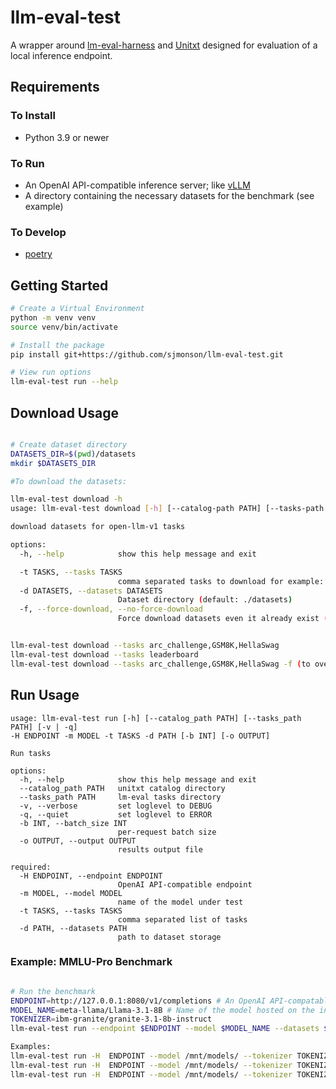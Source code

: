 # llm-eval-test

A wrapper around [lm-eval-harness](https://github.com/EleutherAI/lm-evaluation-harness) and [Unitxt](https://github.com/IBM/unitxt) designed for evaluation of a local inference endpoint.

## Requirements

### To Install

- Python 3.9 or newer

### To Run

- An OpenAI API-compatible inference server; like [vLLM](https://github.com/vllm-project/vllm)
- A directory containing the necessary datasets for the benchmark (see example)

### To Develop

- [poetry](https://python-poetry.org/docs/#installation)

## Getting Started

``` sh
# Create a Virtual Environment
python -m venv venv
source venv/bin/activate

# Install the package
pip install git+https://github.com/sjmonson/llm-eval-test.git

# View run options
llm-eval-test run --help
```

## Download Usage

``` sh

# Create dataset directory
DATASETS_DIR=$(pwd)/datasets
mkdir $DATASETS_DIR

#To download the datasets:

llm-eval-test download -h
usage: llm-eval-test download [-h] [--catalog-path PATH] [--tasks-path PATH] [--offline | --no-offline] [-v | -q] -t TASKS [-d DATASETS] [-f | --force-download | --no-force-download]

download datasets for open-llm-v1 tasks

options:
  -h, --help            show this help message and exit

  -t TASKS, --tasks TASKS
                        comma separated tasks to download for example: arc_challenge,hellaswag (default: None)
  -d DATASETS, --datasets DATASETS
                        Dataset directory (default: ./datasets)
  -f, --force-download, --no-force-download
                        Force download datasets even it already exist (default: False)


llm-eval-test download --tasks arc_challenge,GSM8K,HellaSwag
llm-eval-test download --tasks leaderboard
llm-eval-test download --tasks arc_challenge,GSM8K,HellaSwag -f (to overwrite the previously downloaded datasets)
```

## Run Usage

```
usage: llm-eval-test run [-h] [--catalog_path PATH] [--tasks_path PATH] [-v | -q]
-H ENDPOINT -m MODEL -t TASKS -d PATH [-b INT] [-o OUTPUT]

Run tasks

options:
  -h, --help            show this help message and exit
  --catalog_path PATH   unitxt catalog directory
  --tasks_path PATH     lm-eval tasks directory
  -v, --verbose         set loglevel to DEBUG
  -q, --quiet           set loglevel to ERROR
  -b INT, --batch_size INT
                        per-request batch size
  -o OUTPUT, --output OUTPUT
                        results output file

required:
  -H ENDPOINT, --endpoint ENDPOINT
                        OpenAI API-compatible endpoint
  -m MODEL, --model MODEL
                        name of the model under test
  -t TASKS, --tasks TASKS
                        comma separated list of tasks
  -d PATH, --datasets PATH
                        path to dataset storage

```

### Example: MMLU-Pro Benchmark

``` sh

# Run the benchmark
ENDPOINT=http://127.0.0.1:8080/v1/completions # An OpenAI API-compatable completions endpoint
MODEL_NAME=meta-llama/Llama-3.1-8B # Name of the model hosted on the inference server
TOKENIZER=ibm-granite/granite-3.1-8b-instruct
llm-eval-test run --endpoint $ENDPOINT --model $MODEL_NAME --datasets $DATASETS_DIR --tasks mmlu_pro

Examples:
llm-eval-test run -H  ENDPOINT --model /mnt/models/ --tokenizer TOKENIZER --datasets ./datasets --tasks arc_challenge; 
llm-eval-test run -H  ENDPOINT --model /mnt/models/ --tokenizer TOKENIZER --datasets ./datasets --tasks arc_challenge,gsm8k,arc_challenge,hellaswag,mmlu_pro,truthfulqa,winogrande
llm-eval-test run -H  ENDPOINT --model /mnt/models/ --tokenizer TOKENIZER --datasets ./datasets --tasks leaderboard

```

